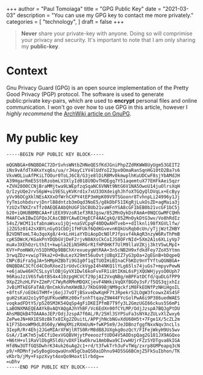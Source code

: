 +++
author = "Paul Tomoiaga"
title = "GPG Public Key"
date = "2021-03-03"
description = "You can use my GPG key to contact me more privately."
categories = [
    "technology",
]
draft = false
+++

> **Never** share your private-key with anyone. Doing so will comprimise your privacy and security. It's important to note that I am only sharing my **public-key**.


# Context
Gnu Privacy Guard (GPG) is an open source implementation of the Pretty Good Privacy (PGP) protocol.
The software is used to generate public:private key-pairs, which are used to **encrypt** personal files and online communication.
I won't go over how to use GPG in this article, however I *highly recommend* the [ArchWiki article on GnuPG](https://wiki.archlinux.org/index.php/GnuPG).

# My public key
```text
-----BEGIN PGP PUBLIC KEY BLOCK-----

mQGNBGA+0NQBDAC72DrSvhsWNtbZHNeQESfKdJGniPhpZZdRKWW8UyUgm53GEIT2
iNs9vAfdTX4KxYxq6s/ua/rJHayCiYV4lUdYoI23px0OmaRanSqnHG10tD2Ba7s6
VkvWOLiuAfPKiLTOOur0ToLJ6C8/G3je8lDiRBMv0kmwplhKuUDCwF8sjYbAMdJH
A39HgarRmE5StbRzobmLV3XlyId018U9DvTHOEgq7Y51aqemtuX77EHFkAei5qzr
+ZVH28O0CCNjBraMMjtwa9LWEpfzqSqaNC6VNNt9NtG6V1NA5OwoU14juOlrsXqH
O/IzyUQe2rvS6pW+u19ESLyKVKrd1x7xU33OXdeighJhfoXTGQyQlDVqLx+EcByy
yVv96OCgXklNEsAXXxOfWrhCXPY4tEP3mHpK09V9TSGoonr8TvhnpLi24996y1Jj
YyTmiohbdsrvjDnrlB8dntzb3mOqd3NoE5/g8kDbF51IKgRjLukOsZD+agMaia3j
YzU2xTNXZrxTfz0AEQEAAbQhUGF1bCBUb21vaWFnYSA8cGF1bEB0b21vcGF1bC5j
b20+iQHUBBMBCAA+FiEEX9VzoR1ef3R8Jgsw/852MnOykDsFAmA+0NQCGwMFCQHh
M4AFCwkIBwIGFQoJCAsCBBYCAwECHgECF4AACgkQ/852MnOykDtG3wv/Vo8hRdIz
54sZ/WCM11sfabnaWsxu1jQj+naSVCpqF40DQwAHTveb++dIlknli98fXGVLlfw/
j2ZG5z0142sXBYLnGyO1CbDj1fHFUkf6QdKGvevnKQkUsRqb0cUn/yTjjWztZHBY
B2VDNTomLT4u3qoXg8/4+kLnHiaYYDiAopDcNOlPJfpsvf4kAqR3nzyW6RvThPmB
cpKSDWcK/KGakPnYDQbGVjDeF2rjvN0AXsCkCoIJS8OFrNId+5Xm2A1s6XLiyVp7
muAv3XEhOzrLthIt+kwpla2EiN5HRGrR1fHP8HKf7UlM9llaVZKjj3ktV5wLMpI+
KVY+PomNWX/n51DhMOp9BBChXrexueygWtRAA+3n5cNB2H9xfdkdFey7ZoX5Ytmn
3rwqZDz+vwipT9ka2+O+BuLezX29mt56uOvtjUBqXIZ7yG3pOa+2gEGnB+bDqpeQ
CNPcBiFra5gJA+5HMpHZBbTi9GIg0f1qITUOIHiBInaCFbKDz9nYTYftuQGNBGA+
0NQBDAC3CfCd4COoRXoe21rUdvCckVgpI4h4NKQ1lYLg65ls74juGs7+mpyvPewN
+e6jaUw46H7CSLsyVlOBjGyVX1Dwl6koFvxFR1i8tIKmL6sPjXQUWHjyysO0Uph7
96RauJziV6SfwbtBS4x410zpgHCVCf29pjAI2VxqNBg/mBPFatDCfd/quDLGfPP9
9XpZ2hzHLFV+Z2mP/C7WyRdRMnMDQXCjevF4NHkiVqQXfBGOy3sF/f5QS3qjxhIz
JvBiMTkEGFaTA8/BnCmkXvhmXWdBJ/7KbG99BjNM9gckfiM8FkEONfPzNHiHgoIL
+8ftsF/oEOkGTHMf+j6ojJ7vOTjBSxveDwKqHF7tJRpekrS2LOgW3fcowxZ4S4SF
guH2sKaU2o1y9TgUFKueWRKz00xfsnhTtqayZ9W44FYcGolPwA6i9P386uedWAES
voqkadFDtYS/p520SM3K54QqSp4gFiDKEIPfmB7T9fy3L2GmzUGI66ckus5S6mPi
LaBONXMAEQEAAYkBvAQYAQgAJhYhBF/Vc6EdXn90fCYLMP/OdjJzspA7BQJgPtDU
AhsMBQkB4TOAAAoJEP/OdjJzspA7f0AL/R/25Hl3SYPSuFa3sNYAzZULvXlZwxy6
ZePweJN+HX1ES0zBkTx8IXg2ZOuitL/APPjhNcbNGvXdU60H5t+7Fge1X/5cZL2m
k1F7SbnoWM9dL0S60y/WHqXMizRXmUuN+fwKP5m9/JeJDBnzfggfNxxNqv3ncLls
3IepR/Rr4Ehj2JGeMIArXFWjlRTS0RrM8dB8JUXgkg0ozQcY/FIFejWkyH9Us5wv
GsA//IaK7m5jwECfiDexVGQBVHjytPeeoozftUDO4V5AODspQag2G181JX9AGQxo
+N6tH+vl1RaVlDbgR5ldU/vDXF1kwOkrw1AmbBwa9CIvwHUjrFZzSYDTgva8kIGA
HfdNw3UTfGQSDwhrK34uk26uAg2c1+rd/t3fwkTrh3uFvTWq/zxrp8GMPeapq3cN
p9/+RDMnfjwSyBogUoqwaUnxN5gCbaQS0aiDhnu94D5SG6BCmjZ5FkSuIbhon/TK
vKbrb/jMy+FspzXvyt4oxQo9Hoxt1lrbdg==
=uDhv
-----END PGP PUBLIC KEY BLOCK-----
```
